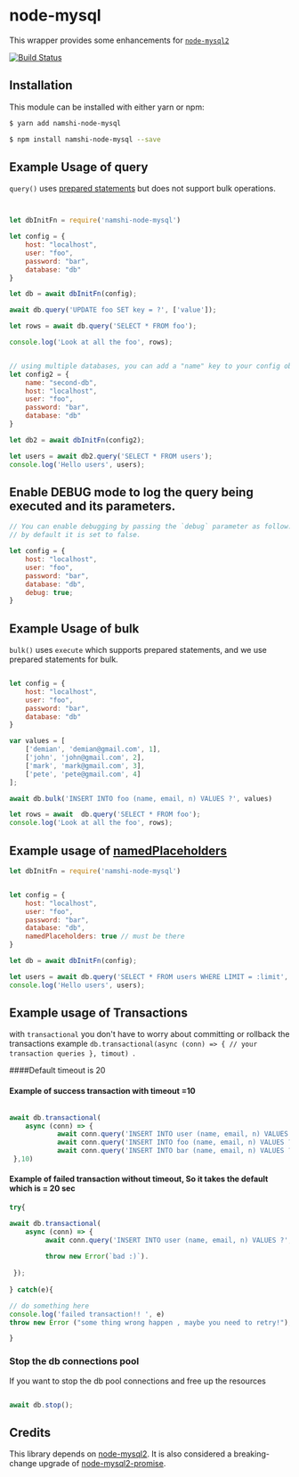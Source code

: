 # node-mysql

This wrapper provides some enhancements for [`node-mysql2`](https://github.com/sidorares/node-mysql2)

[![Build Status](https://travis-ci.com/namshi/node-mysql.svg?token=V2NdsNG4wfMuQLkCArk9&branch=master)](https://travis-ci.com/namshi/node-mysql)

## Installation

This module can be installed with either yarn or npm:

``` bash
$ yarn add namshi-node-mysql
```

``` bash
$ npm install namshi-node-mysql --save
```

## Example Usage of query

`query()` uses [prepared statements](https://github.com/sidorares/node-mysql2#prepared-statements) but does not support
bulk operations.

``` js


let dbInitFn = require('namshi-node-mysql')

let config = {
	host: "localhost",
	user: "foo",
	password: "bar",
	database: "db"
}

let db = await dbInitFn(config); 

await db.query('UPDATE foo SET key = ?', ['value']);

let rows = await db.query('SELECT * FROM foo');

console.log('Look at all the foo', rows);


// using multiple databases, you can add a "name" key to your config object. For example:
let config2 = {
	name: "second-db",
	host: "localhost",
	user: "foo",
	password: "bar",
	database: "db"
}

let db2 = await dbInitFn(config2); 

let users = await db2.query('SELECT * FROM users');
console.log('Hello users', users);

```

## Enable DEBUG mode to log the query being executed and its parameters.

``` js
// You can enable debugging by passing the `debug` parameter as follow:
// by default it is set to false.

let config = {
	host: "localhost",
	user: "foo",
	password: "bar",
	database: "db",
	debug: true;
}
```

## Example Usage of bulk

`bulk()` uses `execute` which supports prepared statements, and we use prepared statements for bulk.

``` js

let config = {
	host: "localhost",
	user: "foo",
	password: "bar",
	database: "db"
}

var values = [
    ['demian', 'demian@gmail.com', 1],
    ['john', 'john@gmail.com', 2],
    ['mark', 'mark@gmail.com', 3],
    ['pete', 'pete@gmail.com', 4]
];

await db.bulk('INSERT INTO foo (name, email, n) VALUES ?', values)

let rows = await  db.query('SELECT * FROM foo');
console.log('Look at all the foo', rows);

```

## Example usage of [namedPlaceholders]((https://github.com/sidorares/node-mysql2#named-placeholders))

``` js
let dbInitFn = require('namshi-node-mysql')


let config = {
	host: "localhost",
	user: "foo",
	password: "bar",
	database: "db",
	namedPlaceholders: true // must be there 
}

let db = await dbInitFn(config);

let users = await db.query('SELECT * FROM users WHERE LIMIT = :limit', {limit: 10})
console.log('Hello users', users);


```

## Example usage of Transactions

 with ```transactional``` you don't have to worry about committing or rollback the transactions example
```db.transactional(async (conn) => { // your transaction queries }, timout) ```.
 

####Default timeout is 20



#### Example of success transaction with timeout =10
``` js

await db.transactional(
    async (conn) => { 
            await conn.query('INSERT INTO user (name, email, n) VALUES ?', [values1]);
            await conn.query('INSERT INTO foo (name, email, n) VALUES ?', [values2]);
            await conn.query('INSERT INTO bar (name, email, n) VALUES ?', [values3]);
 },10)


```


#### Example of failed transaction without timeout, So it takes the default which is = 20 sec

``` js
try{

await db.transactional(
    async (conn) => { 
         await conn.query('INSERT INTO user (name, email, n) VALUES ?', [values]);
     
         throw new Error(`bad :)`).
        
 });
 
} catch(e){

// do something here 
console.log('failed transaction!! ', e)
throw new Error ("some thing wrong happen , maybe you need to retry!");

}

```

### Stop the db connections pool

If you want to stop the db pool connections and free up the resources

```js

await db.stop();

```


## Credits

This library depends on [node-mysql2](https://github.com/sidorares/node-mysql2). It is also considered a breaking-change
upgrade of [node-mysql2-promise](https://github.com/namshi/node-mysql2-promise).
